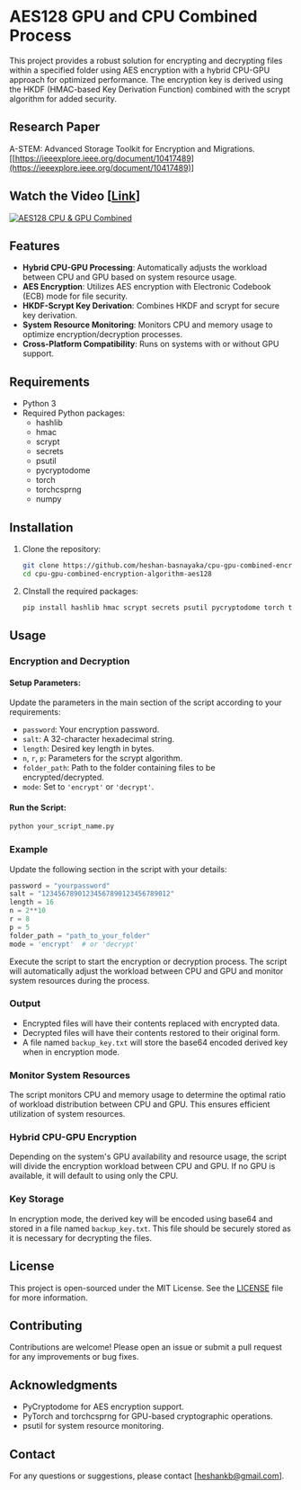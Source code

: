 # AES128 GPU and CPU Combined Process

This project provides a robust solution for encrypting and decrypting files within a specified folder using AES encryption with a hybrid CPU-GPU approach for optimized performance. The encryption key is derived using the HKDF (HMAC-based Key Derivation Function) combined with the scrypt algorithm for added security.

## Research Paper

A-STEM: Advanced Storage Toolkit for Encryption and Migrations. [[https://ieeexplore.ieee.org/document/10417489](https://ieeexplore.ieee.org/document/10417489)]

## Watch the Video [[Link](https://youtu.be/WDbPZAih-no)]
[![AES128 CPU & GPU Combined](https://img.youtube.com/vi/WDbPZAih-no/0.jpg)](https://www.youtube.com/watch?v=WDbPZAih-no)



## Features

- **Hybrid CPU-GPU Processing**: Automatically adjusts the workload between CPU and GPU based on system resource usage.
- **AES Encryption**: Utilizes AES encryption with Electronic Codebook (ECB) mode for file security.
- **HKDF-Scrypt Key Derivation**: Combines HKDF and scrypt for secure key derivation.
- **System Resource Monitoring**: Monitors CPU and memory usage to optimize encryption/decryption processes.
- **Cross-Platform Compatibility**: Runs on systems with or without GPU support.

## Requirements

- Python 3
- Required Python packages:
  - hashlib
  - hmac
  - scrypt
  - secrets
  - psutil
  - pycryptodome
  - torch
  - torchcsprng
  - numpy

## Installation

1. Clone the repository:
   ```sh
   git clone https://github.com/heshan-basnayaka/cpu-gpu-combined-encryption-algorithm-aes128.git
   cd cpu-gpu-combined-encryption-algorithm-aes128

2. CInstall the required packages:
   ```sh
   pip install hashlib hmac scrypt secrets psutil pycryptodome torch torchcsprng numpy

## Usage

### Encryption and Decryption

#### Setup Parameters:
Update the parameters in the main section of the script according to your requirements:

- `password`: Your encryption password.
- `salt`: A 32-character hexadecimal string.
- `length`: Desired key length in bytes.
- `n`, `r`, `p`: Parameters for the scrypt algorithm.
- `folder_path`: Path to the folder containing files to be encrypted/decrypted.
- `mode`: Set to `'encrypt'` or `'decrypt'`.

#### Run the Script:
```sh
python your_script_name.py
```
### Example

Update the following section in the script with your details:

```python
password = "yourpassword"
salt = "12345678901234567890123456789012"
length = 16
n = 2**10
r = 8
p = 5
folder_path = "path_to_your_folder"
mode = 'encrypt'  # or 'decrypt'
```
Execute the script to start the encryption or decryption process. The script will automatically adjust the workload between CPU and GPU and monitor system resources during the process.

### Output

- Encrypted files will have their contents replaced with encrypted data.
- Decrypted files will have their contents restored to their original form.
- A file named `backup_key.txt` will store the base64 encoded derived key when in encryption mode.

### Monitor System Resources

The script monitors CPU and memory usage to determine the optimal ratio of workload distribution between CPU and GPU. This ensures efficient utilization of system resources.

### Hybrid CPU-GPU Encryption

Depending on the system's GPU availability and resource usage, the script will divide the encryption workload between CPU and GPU. If no GPU is available, it will default to using only the CPU.

### Key Storage

In encryption mode, the derived key will be encoded using base64 and stored in a file named `backup_key.txt`. This file should be securely stored as it is necessary for decrypting the files.

## License

This project is open-sourced under the MIT License. See the [LICENSE](LICENSE) file for more information.

## Contributing

Contributions are welcome! Please open an issue or submit a pull request for any improvements or bug fixes.

## Acknowledgments

- PyCryptodome for AES encryption support.
- PyTorch and torchcsprng for GPU-based cryptographic operations.
- psutil for system resource monitoring.

## Contact

For any questions or suggestions, please contact [heshankb@gmail.com].
